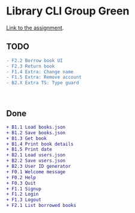 # Library CLI Group Green

[Link to the assignment](https://gitlab.com/buutcampsprint/typescript2020/exercises-and-examples/-/blob/master/week-2-ts-strings-arrays-objects/exercises/Group%20Assignments%202%20Library%20CLI.md).

## TODO
```diff
- F2.2 Borrow book UI
- F2.3 Return book
- F1.4 Extra: Change name
- F1.5 Extra: Remove account
- B2.X Extra TS: Type guard
```

<br>

## Done
```diff
+ B1.1 Load books.json
+ B1.2 Save books.json
+ B1.3 Get book
+ B1.4 Print book details
+ B1.5 Print date
+ B2.1 Load users.json
+ B2.2 Save users.json
+ B2.3 User ID generator
+ F0.1 Welcome message
+ F0.2 Help
+ F0.3 Quit
+ F1.1 Signup
+ F1.2 Login
+ F1.3 Logout
+ F2.1 List borrowed books
```
